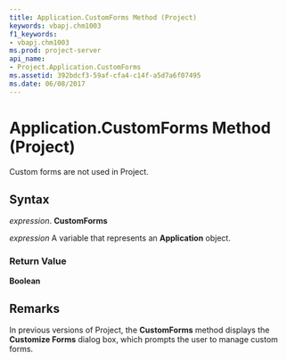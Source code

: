 ```yaml
---
title: Application.CustomForms Method (Project)
keywords: vbapj.chm1003
f1_keywords:
- vbapj.chm1003
ms.prod: project-server
api_name:
- Project.Application.CustomForms
ms.assetid: 392bdcf3-59af-cfa4-c14f-a5d7a6f07495
ms.date: 06/08/2017
---
```



# Application.CustomForms Method (Project)

Custom forms are not used in Project.


## Syntax

 _expression_. **CustomForms**

 _expression_ A variable that represents an **Application** object.


### Return Value

 **Boolean**


## Remarks

In previous versions of Project, the **CustomForms** method displays the **Customize Forms** dialog box, which prompts the user to manage custom forms.


